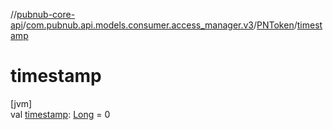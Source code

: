 //[pubnub-core-api](../../../index.md)/[com.pubnub.api.models.consumer.access_manager.v3](../index.md)/[PNToken](index.md)/[timestamp](timestamp.md)

# timestamp

[jvm]\
val [timestamp](timestamp.md): [Long](https://kotlinlang.org/api/latest/jvm/stdlib/kotlin/-long/index.html) = 0
